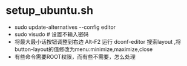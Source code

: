 setup_ubuntu.sh
===============
* sudo update-alternatives --config editor
* sudo visudo  # 设置不输入密码
* 将最大最小话按钮调整到右边
  Alt-F2 运行 dconf-editor 搜索layout ,将button-layout的值修改为menu:minimize,maximize,close
* 有些命令需要ROOT权限，而有些不需要，怎么处理

